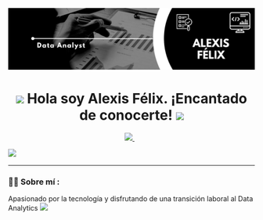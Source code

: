 <div id="header" align="center">
  <img decoding="async" src="https://github.com/AlexisF115/AlexisF115/blob/main/Black & White Modern Minimalist Data Analyst LinkedIn Banner.png" width="800"/>
</div>

<h1>
  <div id="header" align="center">
    <img decoding="async" src="https://media2.giphy.com/media/v1.Y2lkPTc5MGI3NjExY3I1d3JkYTF1MzZmd2w3cjYxcWdnaTc3d3E5eWtmMzdieXM2cmQ1dCZlcD12MV9pbnRlcm5hbF9naWZfYnlfaWQmY3Q9Zw/S8fCuXghLZY2I/giphy.webp" width="40px"/>
    Hola soy Alexis Félix. ¡Encantado de conocerte!
  <img decoding="async" src="https://media.giphy.com/media/hvRJCLFzcasrR4ia7z/giphy.gif" width="30px"/>
</h1>

<div align="center">
  <a href="https://www.linkedin.com/in/alexis-félix-">
    <img src= "https://img.shields.io/badge/LinkedIn-blue?style=flat-square&logo=LinkedIn" />
  </a>&nbsp;&nbsp;

<p align="left">
  <img src="https://komarev.com/ghpvc/?username=AlexisF115&color=red&style=plastic"
</p>

---
 <div id="header" align="left">

### :man_technologist: Sobre mí :

Apasionado por la tecnología y disfrutando de una transición laboral al Data Analytics <img decoding="async" src="https://media3.giphy.com/media/v1.Y2lkPTc5MGI3NjExMXQ4bHRyZ2l0b3RmMHdzZjA5dzd3ZDZtNnlid2xpendmczg0NGQ0cCZlcD12MV9pbnRlcm5hbF9naWZfYnlfaWQmY3Q9Zw/qgQUggAC3Pfv687qPC/giphy.webp" width="50">
<!--
**AlexisF115/AlexisF115** is a ✨ _special_ ✨ repository because its `README.md` (this file) appears on your GitHub profile.


Here are some ideas to get you started:

- 🔭 I’m currently working on ...
- 🌱 I’m currently learning ...
- 👯 I’m looking to collaborate on ...
- 🤔 I’m looking for help with ...
- 💬 Ask me about ...
- 📫 How to reach me: ...
- 😄 Pronouns: ...
- ⚡ Fun fact: ...
--> 

